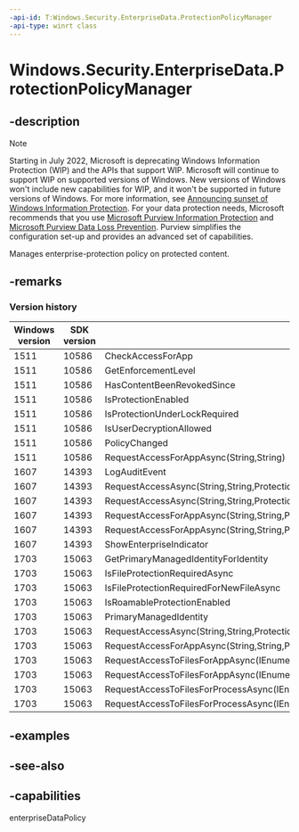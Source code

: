 ```yaml
---
-api-id: T:Windows.Security.EnterpriseData.ProtectionPolicyManager
-api-type: winrt class
---
```


<!-- Class syntax.
public class ProtectionPolicyManager : Windows.Security.EnterpriseData.IProtectionPolicyManager, Windows.Security.EnterpriseData.IProtectionPolicyManager2
-->

# Windows.Security.EnterpriseData.ProtectionPolicyManager

## -description

> [!NOTE]
> Starting in July 2022, Microsoft is deprecating Windows Information Protection (WIP) and the APIs that support WIP. Microsoft will continue to support WIP on supported versions of Windows. New versions of Windows won't include new capabilities for WIP, and it won't be supported in future versions of Windows. For more information, see [Announcing sunset of Windows Information Protection](https://techcommunity.microsoft.com/t5/windows-it-pro-blog/announcing-the-sunset-of-windows-information-protection-wip/ba-p/3579282).
> For your data protection needs, Microsoft recommends that you use [Microsoft Purview Information Protection](/microsoft-365/compliance/information-protection) and [Microsoft Purview Data Loss Prevention](/microsoft-365/compliance/dlp-learn-about-dlp). Purview simplifies the configuration set-up and provides an advanced set of capabilities.

Manages enterprise-protection policy on protected content.

## -remarks

### Version history

| Windows version | SDK version | Value added |
| -- | -- | -- |
| 1511 | 10586 | CheckAccessForApp |
| 1511 | 10586 | GetEnforcementLevel |
| 1511 | 10586 | HasContentBeenRevokedSince |
| 1511 | 10586 | IsProtectionEnabled |
| 1511 | 10586 | IsProtectionUnderLockRequired |
| 1511 | 10586 | IsUserDecryptionAllowed |
| 1511 | 10586 | PolicyChanged |
| 1511 | 10586 | RequestAccessForAppAsync(String,String) |
| 1607 | 14393 | LogAuditEvent |
| 1607 | 14393 | RequestAccessAsync(String,String,ProtectionPolicyAuditInfo) |
| 1607 | 14393 | RequestAccessAsync(String,String,ProtectionPolicyAuditInfo,String) |
| 1607 | 14393 | RequestAccessForAppAsync(String,String,ProtectionPolicyAuditInfo) |
| 1607 | 14393 | RequestAccessForAppAsync(String,String,ProtectionPolicyAuditInfo,String) |
| 1607 | 14393 | ShowEnterpriseIndicator |
| 1703 | 15063 | GetPrimaryManagedIdentityForIdentity |
| 1703 | 15063 | IsFileProtectionRequiredAsync |
| 1703 | 15063 | IsFileProtectionRequiredForNewFileAsync |
| 1703 | 15063 | IsRoamableProtectionEnabled |
| 1703 | 15063 | PrimaryManagedIdentity |
| 1703 | 15063 | RequestAccessAsync(String,String,ProtectionPolicyAuditInfo,String,ProtectionPolicyRequestAccessBehavior) |
| 1703 | 15063 | RequestAccessForAppAsync(String,String,ProtectionPolicyAuditInfo,String,ProtectionPolicyRequestAccessBehavior) |
| 1703 | 15063 | RequestAccessToFilesForAppAsync(IEnumerable&lt;IStorageItem&gt;,String,ProtectionPolicyAuditInfo) |
| 1703 | 15063 | RequestAccessToFilesForAppAsync(IEnumerable&lt;IStorageItem&gt;,String,ProtectionPolicyAuditInfo,String,ProtectionPolicyRequestAccessBehavior) |
| 1703 | 15063 | RequestAccessToFilesForProcessAsync(IEnumerable&lt;IStorageItem&gt;,UInt32,ProtectionPolicyAuditInfo) |
| 1703 | 15063 | RequestAccessToFilesForProcessAsync(IEnumerable&lt;IStorageItem&gt;,UInt32,ProtectionPolicyAuditInfo,String,ProtectionPolicyRequestAccessBehavior) |

## -examples

## -see-also

## -capabilities

enterpriseDataPolicy
